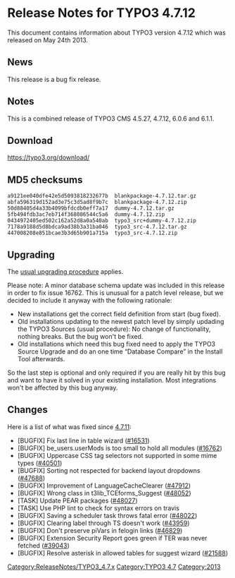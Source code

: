 Release Notes for TYPO3 4.7.12
==============================

This document contains information about TYPO3 version 4.7.12 which was
released on May 24th 2013.

News
----

This release is a bug fix release.

Notes
-----

This is a combined release of TYPO3 CMS 4.5.27, 4.7.12, 6.0.6 and 6.1.1.

Download
--------

<https://typo3.org/download/>

MD5 checksums
-------------

    a9121ee040dfe42e5d5093818232677b  blankpackage-4.7.12.tar.gz
    abfa596319d152ad3e75c3d5ad8f9b7c  blankpackage-4.7.12.zip
    50d88405d4a33b4099bfdcdb0eff7a17  dummy-4.7.12.tar.gz
    5fb494fdb3ac7eb714f368086544c5a6  dummy-4.7.12.zip
    0434972405ed502c162a52d8a0a540ab  typo3_src+dummy-4.7.12.zip
    7178a9188d5d8bdca9ad38b3a31ba046  typo3_src-4.7.12.tar.gz
    447008208e851bcae3b3d65b901a715a  typo3_src-4.7.12.zip

Upgrading
---------

The [usual upgrading
procedure](https://docs.typo3.org/typo3cms/InstallationGuide/) applies.

Please note: A minor database schema update was included in this release
in order to fix issue <issue>16762</issue>. This is unusual for a patch
level release, but we decided to include it anyway with the following
rationale:

-   New installations get the correct field definition from start (bug
    fixed).
-   Old installations updating to the newest patch level by simply
    updading the TYPO3 Sources (usual procedure): No change of
    functionality, nothing breaks. But the bug won't be fixed.
-   Old installations which need this bug fixed need to apply the TYPO3
    Source Upgrade and do an one time “Database Compare” in the Install
    Tool afterwards.

So the last step is optional and only required if you are really hit by
this bug and want to have it solved in your existing installation. Most
integrations won't be affected by this bug anyway.

Changes
-------

Here is a list of what was fixed since
[4.7.11](TYPO3_4.7.11 "wikilink"):

-   \[BUGFIX\] Fix last line in table wizard
    ([\#16531](https://forge.typo3.org/issues/16531))
-   \[BUGFIX\] be\_users.userMods is too small to hold all modules
    ([\#16762](https://forge.typo3.org/issues/16762))
-   \[BUGFIX\] Uppercase CSS tag selectors not supported in some mime
    types ([\#40501](https://forge.typo3.org/issues/40501))
-   \[BUGFIX\] Sorting not respected for backend layout dropdowns
    ([\#47688](https://forge.typo3.org/issues/47688))
-   \[BUGFIX\] Improvement of LanguageCacheClearer
    ([\#47912](https://forge.typo3.org/issues/47912))
-   \[BUGFIX\] Wrong class in t3lib\_TCEforms\_Suggest
    ([\#48052](https://forge.typo3.org/issues/48052))
-   \[TASK\] Update PEAR packages
    ([\#48027](https://forge.typo3.org/issues/48027))
-   \[TASK\] Use PHP lint to check for syntax errors on travis
-   \[BUGFIX\] Saving a scheduler task throws fatal error
    ([\#48022](https://forge.typo3.org/issues/48022))
-   \[BUGFIX\] Clearing label through TS doesn't work
    ([\#43959](https://forge.typo3.org/issues/43959))
-   \[BUGFIX\] Don't preserve piVars in felogin links
    ([\#46829](https://forge.typo3.org/issues/46829))
-   \[BUGFIX\] Extension Security Report goes green if TER was never
    fetched ([\#39043](https://forge.typo3.org/issues/39043))
-   \[BUGFIX\] Resolve asterisk in allowed tables for suggest wizard
    ([\#21588](https://forge.typo3.org/issues/21588))

<Category:ReleaseNotes/TYPO3_4.7.x> [Category:TYPO3
4.7](Category:TYPO3_4.7 "wikilink") <Category:2013>
